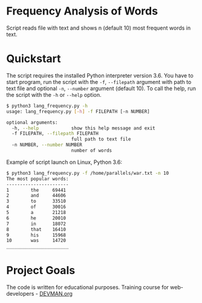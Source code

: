 # Frequency Analysis of Words

Script reads file with text and shows n (default 10) most frequent words in text.

# Quickstart

The script requires the installed Python interpreter version 3.6.
You have to start program, run the script with the `-f`, `--filepath` argument with path to text file and optional `-n`, `--number` argument (default 10).
To call the help, run the script with the `-h` or `--help` option.

```bash
$ python3 lang_frequency.py -h
usage: lang_frequency.py [-h] -f FILEPATH [-n NUMBER]

optional arguments:
  -h, --help            show this help message and exit
  -f FILEPATH, --filepath FILEPATH
                        full path to text file
  -n NUMBER, --number NUMBER
                        number of words
```
Example of script launch on Linux, Python 3.6:

```bash
$ python3 lang_frequency.py -f /home/parallels/war.txt -n 10
The most popular words:
-----------------------
1        the     69441
2        and     44606
3        to      33510
4        of      30016
5        a       21218
6        he      20010
7        in      18072
8        that    16410
9        his     15968
10       was     14720
_______________________
```

# Project Goals

The code is written for educational purposes. Training course for web-developers - [DEVMAN.org](https://devman.org)
